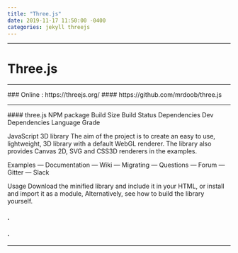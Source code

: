 ```yaml
---
title: "Three.js"
date: 2019-11-17 11:50:00 -0400
categories: jekyll threejs
---
```

-------------------------------------------
# Three.js
<hr/>
### Online : https://threejs.org/
#### https://github.com/mrdoob/three.js
<hr/>
#### three.js
NPM package Build Size Build Status Dependencies Dev Dependencies Language Grade

JavaScript 3D library
The aim of the project is to create an easy to use, lightweight, 3D library with a default WebGL renderer. The library also provides Canvas 2D, SVG and CSS3D renderers in the examples.

Examples — Documentation — Wiki — Migrating — Questions — Forum — Gitter — Slack

Usage
Download the minified library and include it in your HTML, or install and import it as a module, Alternatively, see how to build the library yourself.

<script src="js/three.min.js"></script>

#### .
#### .

<hr/>
